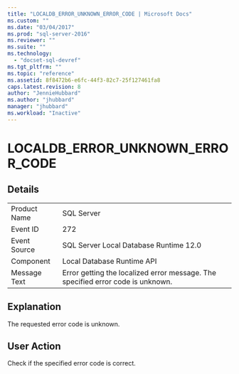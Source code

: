 ```yaml
---
title: "LOCALDB_ERROR_UNKNOWN_ERROR_CODE | Microsoft Docs"
ms.custom: ""
ms.date: "03/04/2017"
ms.prod: "sql-server-2016"
ms.reviewer: ""
ms.suite: ""
ms.technology: 
  - "docset-sql-devref"
ms.tgt_pltfrm: ""
ms.topic: "reference"
ms.assetid: 8f8472b6-e6fc-44f3-82c7-25f127461fa8
caps.latest.revision: 8
author: "JennieHubbard"
ms.author: "jhubbard"
manager: "jhubbard"
ms.workload: "Inactive"
---
```

# LOCALDB_ERROR_UNKNOWN_ERROR_CODE
    
## Details  
  
|||  
|-|-|  
|Product Name|SQL Server|  
|Event ID|272|  
|Event Source|SQL Server Local Database Runtime 12.0|  
|Component|Local Database Runtime API|  
|Message Text|Error getting the localized error message. The specified error code is unknown.|  
  
## Explanation  
 The requested error code is unknown.  
  
## User Action  
 Check if the specified error code is correct.  
  
  
